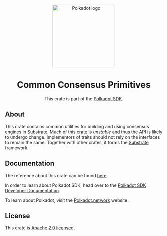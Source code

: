<div align="center">

<img
alt="Polkadot logo" width="200"
src="https://raw.githubusercontent.com/paritytech/polkadot-sdk/rzadp/readmes/docs/images/Polkadot_Logo_Horizontal_Pink_BlackOnWhite.png">

# Common Consensus Primitives

This crate is part of the [Polkadot SDK](https://github.com/paritytech/polkadot-sdk/).

</div>

## About

This crate contains common utilities for building and using consensus engines in Substrate.
Much of this crate is _unstable_ and thus the API is likely to undergo
change. Implementors of traits should not rely on the interfaces to remain
the same.
Together with other crates, it forms the [Substrate](https://github.com/paritytech/polkadot-sdk/tree/master/substrate) framework.

## Documentation

The reference about this crate can be found [here](https://paritytech.github.io/polkadot-sdk/master/sp_consensus).

In order to learn about Polkadot SDK, head over to the [Polkadot SDK Developer Documentation](https://paritytech.github.io/polkadot-sdk/master/polkadot_sdk_docs/index.html).

To learn about Polkadot, visit the [Polkadot.network](https://polkadot.network/) website.

## License

This crate is [Apache 2.0 licensed](https://spdx.org/licenses/Apache-2.0.html).

